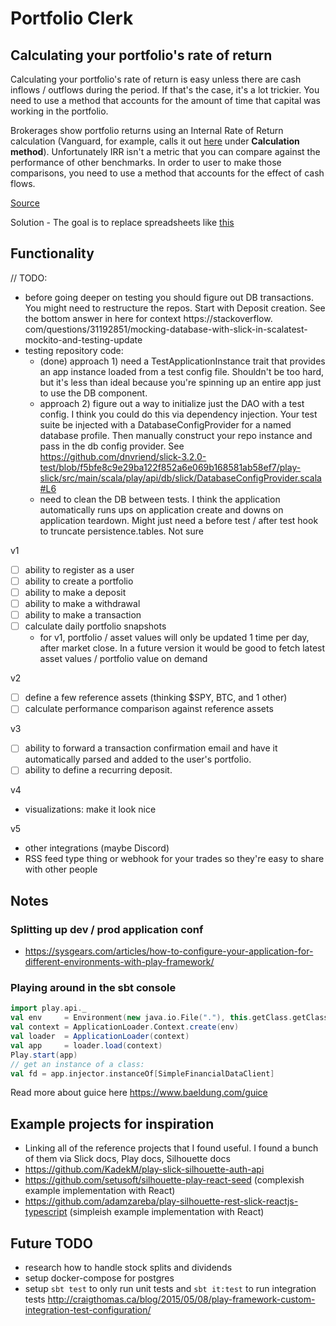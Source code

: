 # Portfolio Clerk

## Calculating your portfolio's rate of return 

Calculating your portfolio's rate of return is easy unless there are cash inflows / outflows during the period. If 
that's the case, it's a lot trickier. You need to use a method that accounts for the amount of time that capital was 
working in the portfolio.

Brokerages show portfolio returns using an Internal Rate of Return calculation (Vanguard, for example, calls it out
[here](https://personal.vanguard.com/us/content/MyPortfolio/performance/LMperfSummaryInfoContent.jsp) under 
__Calculation method__). Unfortunately IRR isn't a metric that you can compare against the performance of other 
benchmarks. In order to user to make those comparisons, you need to use a method that accounts for the effect 
of cash flows. 

[Source](https://www.retailinvestor.org/PortfolioReturnCalc.pdf)

Solution - The goal is to replace spreadsheets like [this](https://docs.google.com/spreadsheets/d/13GF2Gzw_8LsAAUDosaONqqCxfBoNfEJY/edit#gid=1622810545)

## Functionality

// TODO:
- before going deeper on testing you should figure out DB transactions. You might need to restructure the repos. 
  Start with Deposit creation. See the bottom answer in here for context https://stackoverflow.
  com/questions/31192851/mocking-database-with-slick-in-scalatest-mockito-and-testing-update
- testing repository code:
  - (done) approach 1) need a TestApplicationInstance trait that provides an app instance loaded from a test config 
    file. 
    Shouldn't be too hard, but it's less than ideal because you're spinning up an entire app just to use the DB 
    component.
  - approach 2) figure out a way to initialize just the DAO with a test config. I think you could do this via 
    dependency injection. Your test suite be injected with a DatabaseConfigProvider for a named database profile. 
    Then manually construct your repo instance and pass in the db config provider. See https://github.com/dnvriend/slick-3.2.0-test/blob/f5bfe8c9e29ba122f852a6e069b168581ab58ef7/play-slick/src/main/scala/play/api/db/slick/DatabaseConfigProvider.scala#L6
  - need to clean the DB between tests. I think the application automatically runs ups on application create and 
    downs on application teardown. Might just need a before test / after test hook to truncate persistence.tables. Not sure

v1
- [ ] ability to register as a user
- [ ] ability to create a portfolio
- [ ] ability to make a deposit
- [ ] ability to make a withdrawal 
- [ ] ability to make a transaction
- [ ] calculate daily portfolio snapshots
  - for v1, portfolio / asset values will only be updated 1 time per day, after market close. In a future version it 
    would be good to fetch latest asset values / portfolio value on demand
 
v2
- [ ] define a few reference assets (thinking $SPY, BTC, and 1 other)
- [ ] calculate performance comparison against reference assets

v3
- [ ] ability to forward a transaction confirmation email and have it automatically parsed and added to 
  the user's portfolio. 
- [ ] ability to define a recurring deposit.
  
v4 
- visualizations: make it look nice

v5
- other integrations (maybe Discord)
- RSS feed type thing or webhook for your trades so they're easy to share with other people

## Notes

### Splitting up dev / prod application conf
- https://sysgears.com/articles/how-to-configure-your-application-for-different-environments-with-play-framework/

### Playing around in the sbt console

```scala
import play.api._
val env     = Environment(new java.io.File("."), this.getClass.getClassLoader, Mode.Dev)
val context = ApplicationLoader.Context.create(env)
val loader  = ApplicationLoader(context)
val app     = loader.load(context)
Play.start(app)
// get an instance of a class:
val fd = app.injector.instanceOf[SimpleFinancialDataClient]
```

Read more about guice here https://www.baeldung.com/guice

## Example projects for inspiration
- Linking all of the reference projects that I found useful. I found a bunch of them via Slick docs, Play docs, 
  Silhouette docs
- https://github.com/KadekM/play-slick-silhouette-auth-api
- https://github.com/setusoft/silhouette-play-react-seed (complexish example implementation with React)
- https://github.com/adamzareba/play-silhouette-rest-slick-reactjs-typescript (simpleish example implementation with 
  React)

## Future TODO

- research how to handle stock splits and dividends
- setup docker-compose for postgres
- setup `sbt test` to only run unit tests and `sbt it:test` to run integration tests http://craigthomas.ca/blog/2015/05/08/play-framework-custom-integration-test-configuration/

